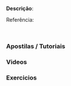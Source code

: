 <strong>Descrição</strong>: 
<br/>

Referência: <a href="#"></a>

<br/>

### Apostilas / Tutoriais

<ul>
<!-- 
	<li><a href=""></a></li> 
-->
</ul>

### Videos

<ul>
<!-- 
	<li><a href=""></a></li> 
-->
</ul>

### Exercicios

<ul>
<!-- 
	<li><a href=""></a></li> 
-->
</ul>
